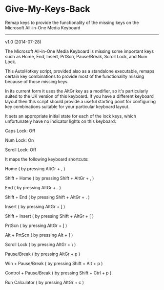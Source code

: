 Give-My-Keys-Back
=================

Remap keys to provide the functionality of the missing keys on the Microsoft All-in-One Media Keyboard

-----------------
v1.0 (2014-07-28)


The Microsoft All-in-One Media Keyboard is missing some important keys such as Home, End, Insert, PrtScn, Pause/Break, Scroll Lock, and Num Lock.


This AutoHotkey script, provided also as a standalone executable, remaps certain key combinations to provide most of the functionality missing because of those missing keys.


In its current form it uses the AltGr key as a modifier, so it's particularly suited to the UK version of this keyboard. If you have a different keyboard layout then this script should provide a useful starting point for configuring key combinations suitable for your particular keyboard layout.


It sets an appropriate initial state for each of the lock keys, which unfortunately have no indicator lights on this keyboard:


Caps Lock: Off

Num Lock: On

Scroll Lock: Off


It maps the following keyboard shortcuts:

Home ( by pressing AltGr + , )

Shift + Home ( by pressing Shift + AltGr + , )

End ( by pressing AltGr + . )

Shift + End ( by pressing Shift + AltGr + . )

Insert ( by pressing AltGr + [ )

Shift + Insert ( by pressing Shift + AltGr + [ )

PrtScn ( by pressing AltGr + ] )

Alt + PrtScn ( by pressing Alt + ] )

Scroll Lock ( by pressing AltGr + \ )

Pause/Break ( by pressing AltGr + p )

Win + Pause/Break ( by pressing Shift + Alt + p )

Control + Pause/Break ( by pressing Shift + Ctrl + p )

Run Calculator ( by pressing AltGr + c )
